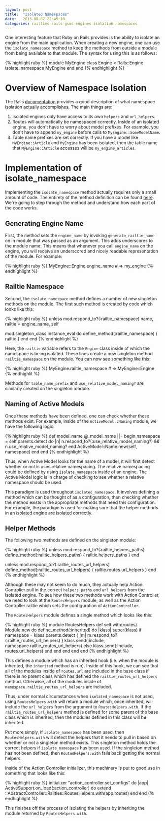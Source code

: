 ```yaml
---
layout: post
title:  "Isolated Namespaces"
date:   2013-08-07 22:49:10
categories: railties rails gsoc engines isolation namespaces
---
```


One interesting feature that Ruby on Rails provides is the ability to isolate an engine from the main application. When creating a new engine, one can use the `isolate_namespace` method to keep the methods from outside a module from being available to that module. The syntax for using this is as follows:

{% highlight ruby %}
module MyEngine
  class Engine < Rails::Engine
    isolate_namespace MyEngine
  end
end
{% endhighlight %}

# Overview of Namespace Isolation

The Rails [documentation][docs] provides a good description of what namespace isolation actually accomplishes. The main things are:

1. Isolated engines only have access to its own `helpers` and `url_helpers`.
2. Routes will automatically be namespaced correctly. Inside of an isolated engine, you don't have to worry about model prefixes. For example, you don't have to append `my_engine` before calls to ``MyEngine::SomeModelName``.
3. Table name prefixes are set correctly. If you have a model like ``MyEngine::Article`` and ``MyEngine`` has been isolated, then the table name that ``MyEngine::Article`` accesses will be ``my_engine_articles``.

# Implementation of isolate_namespace

Implementing the `isolate_namespace` method actually requires only a small amount of code. The entirety of the method definition can be found [here][isolatedef]. We're going to step through the method and understand how each part of the code works.

## Generating Engine Name

First, the method sets the `engine_name` by invoking `generate_railtie_name` on in module that was passed as an argument. This adds underscores to the module name. This means that whenever you call `engine_name` on the engine, you will receive an underscored and nicely readable representation of the module. For example:

{% highlight ruby %}
MyEngine::Engine.engine_name # => my_engine
{% endhighlight %}

## Railtie Namespace

Second, the `isolate_namespace` method defines a number of new singleton methods on the module. The first such method is created by code which looks like this:

{% highlight ruby %}
unless mod.respond_to?(:railtie_namespace)
  name, railtie = engine_name, self

  mod.singleton_class.instance_eval do
    define_method(:railtie_namespace) { railtie }
  end
end
{% endhighlight %}

Here, the `railtie` variable refers to the `Engine` class inside of which the namespace is being isolated. These lines create a new singleton method `railtie_namespace` on the module. You can now see something like this:

{% highlight ruby %}
MyEngine.railtie_namespace  # => MyEngine::Engine
{% endhighlit %}

Methods for `table_name_prefix` and `use_relative_model_naming?` are similarly created on the singleton module.

## Naming of Active Models

Once these methods have been defined, one can check whether these methods exist. For example, inside of the ``ActiveModel::Naming`` module, we have the following logic:

{% highlight ruby %}
def model_name
  @_model_name ||= begin
    namespace = self.parents.detect do |n|
      n.respond_to?(:use_relative_model_naming?) && n.use_relative_model_naming?
    end
    ActiveModel::Name.new(self, namespace)
  end
end
{% endhighlight %}

Thus, when Active Model looks for the name of a model, it will first detect whether or not is uses relative namespacing. The relative namespacing could be defined by using `isolate_namespace` inside of an engine. The Active Model logic is in charge of checking to see whether a relative namespace should be used.

This paradigm is used throughout `isolated_namespace`. It involves defining a method which can be thought of as a configuration, then checking whether the method exists in the appropriate methods that need this configuration. For example, the paradigm is used for making sure that the helper methods in an isolated engine are isolated correctly.

## Helper Methods

The following two methods are defined on the singleton module:

{% highlight ruby %}
unless mod.respond_to?(:railtie_helpers_paths)
  define_method(:railtie_helpers_paths) { railtie.helpers_paths }
end

unless mod.respond_to?(:railtie_routes_url_helpers)
  define_method(:railtie_routes_url_helpers) { railtie.routes.url_helpers }
end
{% endhighlight %}

Although these may not seem to do much, they actually help Action Controller pull in the correct `helpers_paths` and `url_helpers` from the isolated engine. To see how these two methods work with Action Controller, we need to look at the `RoutesHelpers` module, as well as the Action Controller railtie which sets the configuration of `ActionController`.

The `RoutesHelpers` module defines a single method which looks like this:

{% highlight ruby %}
module RoutesHelpers
  def self.with(routes)
    Module.new do
      define_method(:inherited) do |klass|
        super(klass)
        if namespace = klass.parents.detect { |m| m.respond_to?(:railtie_routes_url_helpers) }
          klass.send(:include, namespace.railtie_routes_url_helpers)
        else
          klass.send(:include, routes.url_helpers)
        end
      end
    end
  end
end
{% endhighlight %}

This defines a module which has an inherited hook (i.e. when the module is inherited, the `inherited` method is run). Inside of this hook, we can see that all of the modules inside of `routes.url` are included in the base class if there is no parent class which has defined the `railtie_routes_url_helpers` method. Otherwise, all of the modules inside of `namespace.railtie_routes_url_helpers` are included.

Thus, under normal circumstances when `isolated_namespace` is not used, using `RoutesHelpers.with` will return a module which, once inherited, will include the `url_helpers` from the argument to `RoutesHelpers.with`. If the `railtie_routes_url_helpers` method is defined for some parent of the base class which is inherited, then the modules defined in this class will be inherited.

Put more simply, if `isolate_namespace` has been used, then `RoutesHelpers.with` will detect the helpers that it needs to pull in based on whether or not a singleton method exists. This singleton method holds the correct helpers if `isolate_namespace` has been used. If the singleton method has not been defined, then `RoutesHelpers.with` falls back getting the normal helpers.

Inside of the Action Controller initializer, this machinery is put to good use in something that looks like this:

{% highlight ruby %}
initializer "action_controller.set_configs" do |app|
  ActiveSupport.on_load(:action_controller) do
    extend ::AbstractController::Railties::RoutesHelpers.with(app.routes)
  end
end
{% endhighlight %}

This finishes off the process of isolating the helpers by inheriting the module returned by `RoutesHelpers.with`.

[docs]: http://edgeapi.rubyonrails.org/classes/Rails/Engine.html#label-Isolated+Engine
[isolatedef]: https://github.com/rails/rails/blob/master/railties/lib/rails/engine.rb#L374-L403
